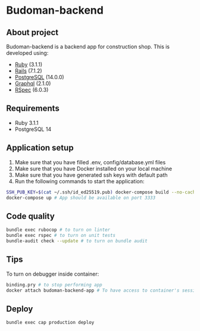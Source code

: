 # Budoman-backend

## About project
Budoman-backend is a backend app for construction shop.
This is developed using:

- [Ruby](https://ruby-doc.org/3.1.1/) (3.1.1)
- [Rails](https://guides.rubyonrails.org/) (7.1.2)
- [PostgreSQL](https://www.postgresql.org/) (14.0.0)
- [Graphql](https://graphql-ruby.org/) (2.1.0)
- [RSpec](https://rspec.info/documentation/) (6.0.3)

## Requirements
- Ruby 3.1.1
- PostgreSQL 14

## Application setup
1. Make sure that you have filled .env, config/database.yml files
2. Make sure that you have Docker installed on your local machine
3. Make sure that you have generated ssh keys with default path
4. Run the following commands to start the application:
```bash
SSH_PUB_KEY=$(cat ~/.ssh/id_ed25519.pub) docker-compose build --no-cache # Build image (perform only once at the beggining)
docker-compose up # App should be available on port 3333
```

## Code quality
```bash
bundle exec rubocop # to turn on linter
bundle exec rspec # to turn on unit tests
bundle-audit check --update # to turn on bundle audit
```

## Tips
To turn on debugger inside container:
```bash
binding.pry # to stop performing app
docker attach budoman-backend-app # To have access to container's session
```

## Deploy
```bash
bundle exec cap production deploy
```
